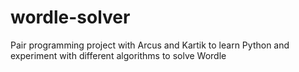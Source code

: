 # wordle-solver
Pair programming project with Arcus and Kartik to learn Python and experiment with different algorithms to solve Wordle
